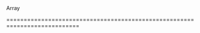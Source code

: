 <!--merge--><!--/merge-->
<!--type-->Array<dxMenuItemTemplate><!--/type-->
===========================================================================
